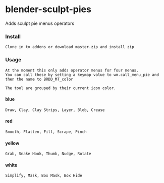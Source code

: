 # blender-sculpt-pies
Adds sculpt pie menus operators

### Install
    Clone in to addons or download master.zip and install zip

### Usage
    At the moment this only adds operator menus for four menus.
    You can call these by setting a keymap value to wm.call_menu_pie and then the name to BRDD_MT_color

    The tool are grouped by their current icon color.

  #### blue
    Draw, Clay, Clay Strips, Layer, Blob, Crease
  #### red
    Smooth, Flatten, Fill, Scrape, Pinch
  #### yellow
    Grab, Snake Hook, Thumb, Nudge, Rotate
  #### white
    Simplify, Mask, Box Mask, Box Hide